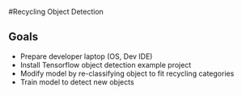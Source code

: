 #Recycling Object Detection

## Goals

* Prepare developer laptop (OS, Dev IDE)
* Install Tensorflow object detection example project
* Modify model by re-classifying object to fit recycling categories
* Train model to detect new objects
